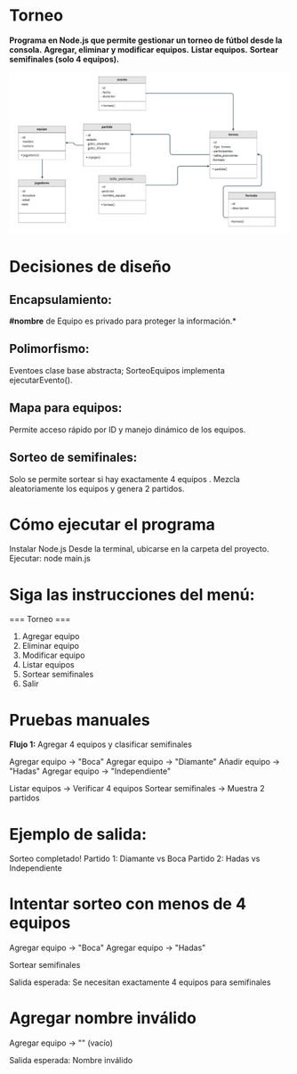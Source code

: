 # Torneo  

**Programa en Node.js que permite gestionar un torneo de fútbol desde la consola.**
**Agregar, eliminar y modificar equipos.**
**Listar equipos.**
**Sortear semifinales (solo 4 equipos).**

![alt text](image-1.png)
# Decisiones de diseño

## Encapsulamiento:
**#nombre** de Equipo es privado para proteger la información.*

## Polimorfismo:
Eventoes clase base abstracta; SorteoEquipos implementa ejecutarEvento().

## Mapa para equipos:
Permite acceso rápido por ID y manejo dinámico de los equipos.

## Sorteo de semifinales:
Solo se permite sortear si hay exactamente 4 equipos .
Mezcla aleatoriamente los equipos y genera 2 partidos.

# Cómo ejecutar el programa

Instalar Node.js
Desde la terminal, ubicarse en la carpeta del proyecto.
Ejecutar:
node main.js

# Siga las instrucciones del menú:

===  Torneo  ===
1. Agregar equipo
2. Eliminar equipo
3. Modificar equipo
4. Listar equipos
5. Sortear semifinales
6. Salir

# Pruebas manuales
**Flujo 1:** Agregar 4 equipos y clasificar semifinales

Agregar equipo → "Boca"
Agregar equipo → "Diamante"
Añadir equipo → "Hadas"
Agregar equipo → "Independiente"

Listar equipos → Verificar 4 equipos
Sortear semifinales → Muestra 2 partidos

# Ejemplo de salida:
Sorteo completado!
Partido 1: Diamante vs Boca
Partido 2: Hadas vs Independiente

# Intentar sorteo con menos de 4 equipos
Agregar equipo → "Boca"
Agregar equipo → "Hadas"

Sortear semifinales

Salida esperada: Se necesitan exactamente 4 equipos para semifinales

# Agregar nombre inválido

Agregar equipo → "" (vacío)

Salida esperada:  Nombre inválido